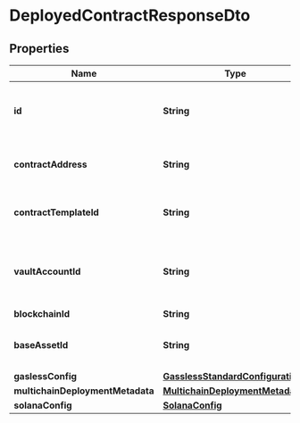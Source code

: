 

# DeployedContractResponseDto


## Properties

| Name | Type | Description | Notes |
|------------ | ------------- | ------------- | -------------|
|**id** | **String** | The deployed contract data identifier |  |
|**contractAddress** | **String** | The contract&#39;s onchain address |  |
|**contractTemplateId** | **String** | The contract template identifier |  |
|**vaultAccountId** | **String** | The vault account id this contract was deploy from |  [optional] |
|**blockchainId** | **String** |  |  |
|**baseAssetId** | **String** | The blockchain base assetId |  [optional] |
|**gaslessConfig** | [**GasslessStandardConfigurations**](GasslessStandardConfigurations.md) |  |  [optional] |
|**multichainDeploymentMetadata** | [**MultichainDeploymentMetadata**](MultichainDeploymentMetadata.md) |  |  [optional] |
|**solanaConfig** | [**SolanaConfig**](SolanaConfig.md) |  |  [optional] |



